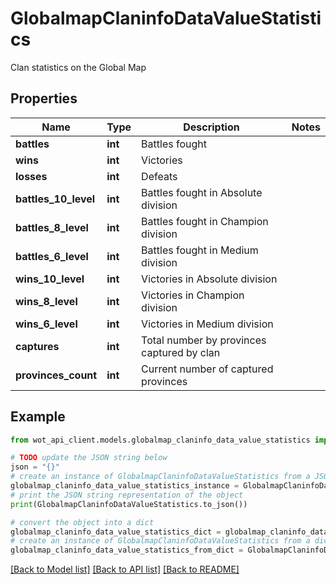 # GlobalmapClaninfoDataValueStatistics

Clan statistics on the Global Map

## Properties

Name | Type | Description | Notes
------------ | ------------- | ------------- | -------------
**battles** | **int** | Battles fought | 
**wins** | **int** | Victories | 
**losses** | **int** | Defeats | 
**battles_10_level** | **int** | Battles fought in Absolute division | 
**battles_8_level** | **int** | Battles fought in Champion division | 
**battles_6_level** | **int** | Battles fought in Medium division | 
**wins_10_level** | **int** | Victories in Absolute division | 
**wins_8_level** | **int** | Victories in Champion division | 
**wins_6_level** | **int** | Victories in Medium division | 
**captures** | **int** | Total number by provinces captured by clan | 
**provinces_count** | **int** | Current number of captured provinces | 

## Example

```python
from wot_api_client.models.globalmap_claninfo_data_value_statistics import GlobalmapClaninfoDataValueStatistics

# TODO update the JSON string below
json = "{}"
# create an instance of GlobalmapClaninfoDataValueStatistics from a JSON string
globalmap_claninfo_data_value_statistics_instance = GlobalmapClaninfoDataValueStatistics.from_json(json)
# print the JSON string representation of the object
print(GlobalmapClaninfoDataValueStatistics.to_json())

# convert the object into a dict
globalmap_claninfo_data_value_statistics_dict = globalmap_claninfo_data_value_statistics_instance.to_dict()
# create an instance of GlobalmapClaninfoDataValueStatistics from a dict
globalmap_claninfo_data_value_statistics_from_dict = GlobalmapClaninfoDataValueStatistics.from_dict(globalmap_claninfo_data_value_statistics_dict)
```
[[Back to Model list]](../README.md#documentation-for-models) [[Back to API list]](../README.md#documentation-for-api-endpoints) [[Back to README]](../README.md)


